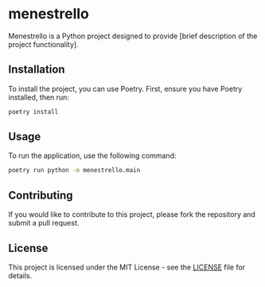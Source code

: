# menestrello

Menestrello is a Python project designed to provide [brief description of the project functionality]. 

## Installation

To install the project, you can use Poetry. First, ensure you have Poetry installed, then run:

```bash
poetry install
```

## Usage

To run the application, use the following command:

```bash
poetry run python -m menestrello.main
```

## Contributing

If you would like to contribute to this project, please fork the repository and submit a pull request.

## License

This project is licensed under the MIT License - see the [LICENSE](LICENSE) file for details.